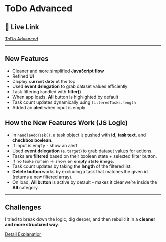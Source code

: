 # ToDo Advanced

## 🔗 Live Link

[ToDo Advanced](https://aniket23padalkar.github.io/ToDo-App/Advanced/)

---

## New Features

-   Cleaner and more simplified **JavaScript flow**
-   Refined **UI**
-   Display **current date** at the top
-   Used **event delegation** to grab dataset values efficiently
-   Task filtering handled with **filter()**
-   When app loads, **All** button is highlighted by default
-   Task count updates dynamically using `filteredTasks.length`
-   Added an **alert** when input is empty

## How the New Features Work (JS Logic)

-   In `handleAddTask()`, a task object is pushed with **id**, **task text**, and **checkbox boolean**.
-   If input is empty - show an alert.
-   Used **event delegation** (`e.target`) to grab dataset values for actions.
-   Tasks are **filtered** based on their boolean state + selected filter button.
-   If no tasks remain → show an **empty state image**.
-   Task count updates by taking the **length** of the filtered list.
-   **Delete button** works by excluding a task that matches the given id (returns a new filtered array).
-   On load, **All button** is active by default - makes it clear we’re inside the **All** category.

---

## Challenges

I tried to break down the logic, dig deeper, and then rebuild it in a **cleaner and more structured way**.

[Detail Explanation](./EXPLAIN.md)
